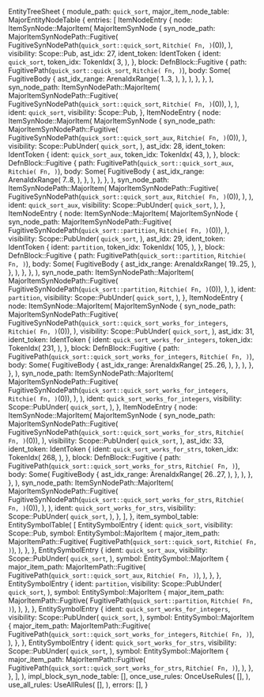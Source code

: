EntityTreeSheet {
    module_path: `quick_sort`,
    major_item_node_table: MajorEntityNodeTable {
        entries: [
            ItemNodeEntry {
                node: ItemSynNode::MajorItem(
                    MajorItemSynNode {
                        syn_node_path: MajorItemSynNodePath::Fugitive(
                            FugitiveSynNodePath(`quick_sort::quick_sort`, `Ritchie(
                                Fn,
                            )`(0)),
                        ),
                        visibility: Scope::Pub,
                        ast_idx: 27,
                        ident_token: IdentToken {
                            ident: `quick_sort`,
                            token_idx: TokenIdx(
                                3,
                            ),
                        },
                        block: DefnBlock::Fugitive {
                            path: FugitivePath(`quick_sort::quick_sort`, `Ritchie(
                                Fn,
                            )`),
                            body: Some(
                                FugitiveBody {
                                    ast_idx_range: ArenaIdxRange(
                                        1..3,
                                    ),
                                },
                            ),
                        },
                    },
                ),
                syn_node_path: ItemSynNodePath::MajorItem(
                    MajorItemSynNodePath::Fugitive(
                        FugitiveSynNodePath(`quick_sort::quick_sort`, `Ritchie(
                            Fn,
                        )`(0)),
                    ),
                ),
                ident: `quick_sort`,
                visibility: Scope::Pub,
            },
            ItemNodeEntry {
                node: ItemSynNode::MajorItem(
                    MajorItemSynNode {
                        syn_node_path: MajorItemSynNodePath::Fugitive(
                            FugitiveSynNodePath(`quick_sort::quick_sort_aux`, `Ritchie(
                                Fn,
                            )`(0)),
                        ),
                        visibility: Scope::PubUnder(
                            `quick_sort`,
                        ),
                        ast_idx: 28,
                        ident_token: IdentToken {
                            ident: `quick_sort_aux`,
                            token_idx: TokenIdx(
                                43,
                            ),
                        },
                        block: DefnBlock::Fugitive {
                            path: FugitivePath(`quick_sort::quick_sort_aux`, `Ritchie(
                                Fn,
                            )`),
                            body: Some(
                                FugitiveBody {
                                    ast_idx_range: ArenaIdxRange(
                                        7..8,
                                    ),
                                },
                            ),
                        },
                    },
                ),
                syn_node_path: ItemSynNodePath::MajorItem(
                    MajorItemSynNodePath::Fugitive(
                        FugitiveSynNodePath(`quick_sort::quick_sort_aux`, `Ritchie(
                            Fn,
                        )`(0)),
                    ),
                ),
                ident: `quick_sort_aux`,
                visibility: Scope::PubUnder(
                    `quick_sort`,
                ),
            },
            ItemNodeEntry {
                node: ItemSynNode::MajorItem(
                    MajorItemSynNode {
                        syn_node_path: MajorItemSynNodePath::Fugitive(
                            FugitiveSynNodePath(`quick_sort::partition`, `Ritchie(
                                Fn,
                            )`(0)),
                        ),
                        visibility: Scope::PubUnder(
                            `quick_sort`,
                        ),
                        ast_idx: 29,
                        ident_token: IdentToken {
                            ident: `partition`,
                            token_idx: TokenIdx(
                                105,
                            ),
                        },
                        block: DefnBlock::Fugitive {
                            path: FugitivePath(`quick_sort::partition`, `Ritchie(
                                Fn,
                            )`),
                            body: Some(
                                FugitiveBody {
                                    ast_idx_range: ArenaIdxRange(
                                        19..25,
                                    ),
                                },
                            ),
                        },
                    },
                ),
                syn_node_path: ItemSynNodePath::MajorItem(
                    MajorItemSynNodePath::Fugitive(
                        FugitiveSynNodePath(`quick_sort::partition`, `Ritchie(
                            Fn,
                        )`(0)),
                    ),
                ),
                ident: `partition`,
                visibility: Scope::PubUnder(
                    `quick_sort`,
                ),
            },
            ItemNodeEntry {
                node: ItemSynNode::MajorItem(
                    MajorItemSynNode {
                        syn_node_path: MajorItemSynNodePath::Fugitive(
                            FugitiveSynNodePath(`quick_sort::quick_sort_works_for_integers`, `Ritchie(
                                Fn,
                            )`(0)),
                        ),
                        visibility: Scope::PubUnder(
                            `quick_sort`,
                        ),
                        ast_idx: 31,
                        ident_token: IdentToken {
                            ident: `quick_sort_works_for_integers`,
                            token_idx: TokenIdx(
                                231,
                            ),
                        },
                        block: DefnBlock::Fugitive {
                            path: FugitivePath(`quick_sort::quick_sort_works_for_integers`, `Ritchie(
                                Fn,
                            )`),
                            body: Some(
                                FugitiveBody {
                                    ast_idx_range: ArenaIdxRange(
                                        25..26,
                                    ),
                                },
                            ),
                        },
                    },
                ),
                syn_node_path: ItemSynNodePath::MajorItem(
                    MajorItemSynNodePath::Fugitive(
                        FugitiveSynNodePath(`quick_sort::quick_sort_works_for_integers`, `Ritchie(
                            Fn,
                        )`(0)),
                    ),
                ),
                ident: `quick_sort_works_for_integers`,
                visibility: Scope::PubUnder(
                    `quick_sort`,
                ),
            },
            ItemNodeEntry {
                node: ItemSynNode::MajorItem(
                    MajorItemSynNode {
                        syn_node_path: MajorItemSynNodePath::Fugitive(
                            FugitiveSynNodePath(`quick_sort::quick_sort_works_for_strs`, `Ritchie(
                                Fn,
                            )`(0)),
                        ),
                        visibility: Scope::PubUnder(
                            `quick_sort`,
                        ),
                        ast_idx: 33,
                        ident_token: IdentToken {
                            ident: `quick_sort_works_for_strs`,
                            token_idx: TokenIdx(
                                268,
                            ),
                        },
                        block: DefnBlock::Fugitive {
                            path: FugitivePath(`quick_sort::quick_sort_works_for_strs`, `Ritchie(
                                Fn,
                            )`),
                            body: Some(
                                FugitiveBody {
                                    ast_idx_range: ArenaIdxRange(
                                        26..27,
                                    ),
                                },
                            ),
                        },
                    },
                ),
                syn_node_path: ItemSynNodePath::MajorItem(
                    MajorItemSynNodePath::Fugitive(
                        FugitiveSynNodePath(`quick_sort::quick_sort_works_for_strs`, `Ritchie(
                            Fn,
                        )`(0)),
                    ),
                ),
                ident: `quick_sort_works_for_strs`,
                visibility: Scope::PubUnder(
                    `quick_sort`,
                ),
            },
        ],
    },
    item_symbol_table: EntitySymbolTable(
        [
            EntitySymbolEntry {
                ident: `quick_sort`,
                visibility: Scope::Pub,
                symbol: EntitySymbol::MajorItem {
                    major_item_path: MajorItemPath::Fugitive(
                        FugitivePath(`quick_sort::quick_sort`, `Ritchie(
                            Fn,
                        )`),
                    ),
                },
            },
            EntitySymbolEntry {
                ident: `quick_sort_aux`,
                visibility: Scope::PubUnder(
                    `quick_sort`,
                ),
                symbol: EntitySymbol::MajorItem {
                    major_item_path: MajorItemPath::Fugitive(
                        FugitivePath(`quick_sort::quick_sort_aux`, `Ritchie(
                            Fn,
                        )`),
                    ),
                },
            },
            EntitySymbolEntry {
                ident: `partition`,
                visibility: Scope::PubUnder(
                    `quick_sort`,
                ),
                symbol: EntitySymbol::MajorItem {
                    major_item_path: MajorItemPath::Fugitive(
                        FugitivePath(`quick_sort::partition`, `Ritchie(
                            Fn,
                        )`),
                    ),
                },
            },
            EntitySymbolEntry {
                ident: `quick_sort_works_for_integers`,
                visibility: Scope::PubUnder(
                    `quick_sort`,
                ),
                symbol: EntitySymbol::MajorItem {
                    major_item_path: MajorItemPath::Fugitive(
                        FugitivePath(`quick_sort::quick_sort_works_for_integers`, `Ritchie(
                            Fn,
                        )`),
                    ),
                },
            },
            EntitySymbolEntry {
                ident: `quick_sort_works_for_strs`,
                visibility: Scope::PubUnder(
                    `quick_sort`,
                ),
                symbol: EntitySymbol::MajorItem {
                    major_item_path: MajorItemPath::Fugitive(
                        FugitivePath(`quick_sort::quick_sort_works_for_strs`, `Ritchie(
                            Fn,
                        )`),
                    ),
                },
            },
        ],
    ),
    impl_block_syn_node_table: [],
    once_use_rules: OnceUseRules(
        [],
    ),
    use_all_rules: UseAllRules(
        [],
    ),
    errors: [],
}